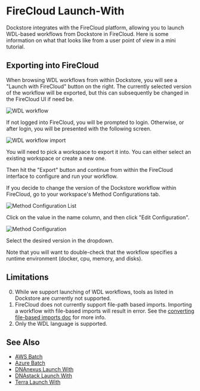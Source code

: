 # FireCloud Launch-With

Dockstore integrates with the FireCloud platform, allowing you to launch WDL-based workflows from Dockstore in FireCloud.  Here is some
information on what that looks like from a user point of view in a mini tutorial.

## Exporting into FireCloud

When browsing WDL workflows from within Dockstore, you will see a "Launch with FireCloud" button on the right. The currently selected
version of the workflow will be exported, but this can subsequently be changed in the FireCloud UI if need be.

![WDL workflow](/assets/images/docs/firecloud/firecloud_from_dockstore1.png)

If not logged into FireCloud, you will be prompted to login. Otherwise, or after login, you will be presented with the following screen. 

![WDL workflow import](/assets/images/docs/firecloud/firecloud_from_dockstore2.png)

You will need to pick a workspace to export it into. You can either select an existing workspace or create a new one.

Then hit the "Export" button and continue from within the FireCloud interface to configure and run your workflow.

If you decide to change the version of the Dockstore workflow within FireCloud, go to your workspace's Method Configurations tab.

![Method Configuration List](/assets/images/docs/firecloud/firecloud_workflows_2.png)

Click on the value in the name column, and then click "Edit Configuration".

![Method Configuration](/assets/images/docs/firecloud/firecloud_workflows_1.png)

Select the desired version in the dropdown.
 
Note that you will want to double-check that the workflow specifies a runtime environment (docker, cpu, memory,
and disks). 

## Limitations
0. While we support launching of WDL workflows, tools as listed in Dockstore are currently not supported.
0. FireCloud does not currently support file-path based imports.  Importing a workflow with file-based imports will result in error.  See the [converting file-based imports doc](/language-support/#converting-file-path-based-imports-to-public-https-based-imports-for-wdl) for more info.
0. Only the WDL language is supported.

## See Also

* [AWS Batch](/advanced-topics/aws-batch/)
* [Azure Batch](/advanced-topics/azure-batch/)
* [DNAnexus Launch With](dnanexus-launch-with/)
* [DNAstack Launch With](dnastack-launch-with/)
* [Terra Launch With](terra-launch-with/)
